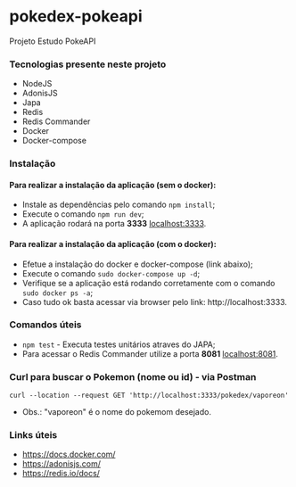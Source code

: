 # pokedex-pokeapi
Projeto Estudo PokeAPI

### Tecnologias presente neste projeto
  - NodeJS
  - AdonisJS
  - Japa
  - Redis
  - Redis Commander
  - Docker
  - Docker-compose

### Instalação

#### Para realizar a instalação da aplicação (sem o docker):
 - Instale as dependências pelo comando `npm install`;
 - Execute o comando `npm run dev`;
 - A aplicação rodará na porta **3333** [localhost:3333](http://localhost:3333).
 
#### Para realizar a instalação da aplicação (com o docker):
 - Efetue a instalação do docker e docker-compose (link abaixo);
 - Execute o comando `sudo docker-compose up -d`;
 - Verifique se a aplicação está rodando corretamente com o comando `sudo docker ps -a`;
 - Caso tudo ok basta acessar via browser pelo link: http://localhost:3333.

### Comandos úteis
 - `npm test` - Executa testes unitários atraves do JAPA;
 - Para acessar o Redis Commander utilize a porta **8081** [localhost:8081](http://localhost:8081).

### Curl para buscar o Pokemon (nome ou id) - via Postman
```curl --location --request GET 'http://localhost:3333/pokedex/vaporeon'```
 - Obs.: "vaporeon" é o nome do pokemom desejado. 

### Links úteis
 - https://docs.docker.com/
 - https://adonisjs.com/
 - https://redis.io/docs/
